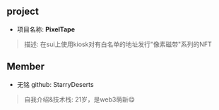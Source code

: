 ## project
- 项目名称: **PixelTape**
> 描述: 在sui上使用kiosk对有白名单的地址发行"像素磁带"系列的NFT


## Member
- 无铭  github: StarryDeserts
> 自我介绍&技术栈: 21岁，是web3萌新😋



